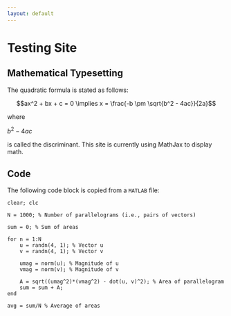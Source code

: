 ```yaml
---
layout: default
---
```


# Testing Site

## Mathematical Typesetting

The quadratic formula is stated as follows:

$$ax^2 + bx + c = 0 \implies x = \frac{-b \pm \sqrt{b^2 - 4ac}}{2a}$$

where

$b^2 - 4ac$

is called the discriminant. This site is currently using MathJax to display math.

## Code

The following code block is copied from a `MATLAB` file:

```
clear; clc

N = 1000; % Number of parallelograms (i.e., pairs of vectors)

sum = 0; % Sum of areas

for n = 1:N
    u = randn(4, 1); % Vector u
    v = randn(4, 1); % Vector v

    umag = norm(u); % Magnitude of u
    vmag = norm(v); % Magnitude of v

    A = sqrt((umag^2)*(vmag^2) - dot(u, v)^2); % Area of parallelogram
    sum = sum + A;
end

avg = sum/N % Average of areas
```